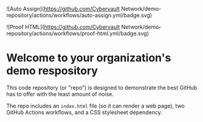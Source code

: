 ![Auto Assign](https://github.com/Cybervault Network/demo-repository/actions/workflows/auto-assign.yml/badge.svg)

![Proof HTML](https://github.com/Cybervault Network/demo-repository/actions/workflows/proof-html.yml/badge.svg)

# Welcome to your organization's demo respository
This code repository (or "repo") is designed to demonstrate the best GitHub has to offer with the least amount of noise.

The repo includes an `index.html` file (so it can render a web page), two GitHub Actions workflows, and a CSS stylesheet dependency.
